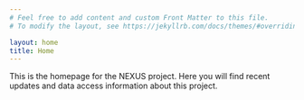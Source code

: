```yaml
---
# Feel free to add content and custom Front Matter to this file.
# To modify the layout, see https://jekyllrb.com/docs/themes/#overriding-theme-defaults

layout: home
title: Home
---
```


This is the homepage for the NEXUS project. Here you will find recent updates and data access information about this project.  
